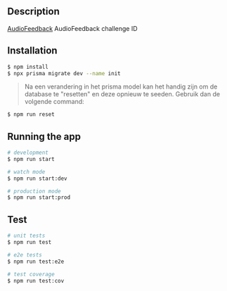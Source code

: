 ## Description

[AudioFeedback](https://github.com/AudioFeedback/backend) AudioFeedback challenge ID

## Installation

```bash
$ npm install
$ npx prisma migrate dev --name init
```
> Na een verandering in het prisma model kan het handig zijn om de database te "resetten" en deze opnieuw te seeden. Gebruik dan de volgende command:
```bash
$ npm run reset
```

## Running the app

```bash
# development
$ npm run start

# watch mode
$ npm run start:dev

# production mode
$ npm run start:prod
```

## Test

```bash
# unit tests
$ npm run test

# e2e tests
$ npm run test:e2e

# test coverage
$ npm run test:cov
```